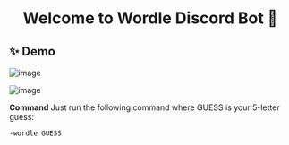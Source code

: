 <h1 align="center">Welcome to Wordle Discord Bot 👋</h1>

## ✨ Demo
![image](https://github.com/natalie-ly/Wordle-Discord-Bot/assets/144157865/288ddd3b-e7e7-4fa7-b68c-185487ab8c20)

![image](https://github.com/natalie-ly/Wordle-Discord-Bot/assets/144157865/f7a1e496-88af-45c2-baea-8afd20ea35ef)

**Command** Just run the following command where GUESS is your 5-letter guess:

```sh
-wordle GUESS
```
